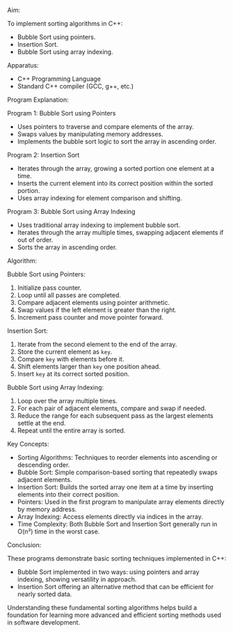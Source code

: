 Aim:

To implement sorting algorithms in C++:
- Bubble Sort using pointers.
- Insertion Sort.
- Bubble Sort using array indexing.

Apparatus:

- C++ Programming Language  
- Standard C++ compiler (GCC, g++, etc.)  
  
Program Explanation:

Program 1: Bubble Sort using Pointers  
- Uses pointers to traverse and compare elements of the array.  
- Swaps values by manipulating memory addresses.  
- Implements the bubble sort logic to sort the array in ascending order.

Program 2: Insertion Sort  
- Iterates through the array, growing a sorted portion one element at a time.  
- Inserts the current element into its correct position within the sorted portion.  
- Uses array indexing for element comparison and shifting.

Program 3: Bubble Sort using Array Indexing  
- Uses traditional array indexing to implement bubble sort.  
- Iterates through the array multiple times, swapping adjacent elements if out of order.  
- Sorts the array in ascending order.

Algorithm:

Bubble Sort using Pointers:  
1. Initialize pass counter.  
2. Loop until all passes are completed.  
3. Compare adjacent elements using pointer arithmetic.  
4. Swap values if the left element is greater than the right.  
5. Increment pass counter and move pointer forward.

Insertion Sort:  
1. Iterate from the second element to the end of the array.  
2. Store the current element as `key`.  
3. Compare `key` with elements before it.  
4. Shift elements larger than `key` one position ahead.  
5. Insert `key` at its correct sorted position.

Bubble Sort using Array Indexing:  
1. Loop over the array multiple times.  
2. For each pair of adjacent elements, compare and swap if needed.  
3. Reduce the range for each subsequent pass as the largest elements settle at the end.  
4. Repeat until the entire array is sorted.

Key Concepts:

- Sorting Algorithms: Techniques to reorder elements into ascending or descending order.  
- Bubble Sort: Simple comparison-based sorting that repeatedly swaps adjacent elements.  
- Insertion Sort: Builds the sorted array one item at a time by inserting elements into their correct position.  
- Pointers: Used in the first program to manipulate array elements directly by memory address.  
- Array Indexing: Access elements directly via indices in the array.  
- Time Complexity: Both Bubble Sort and Insertion Sort generally run in O(n²) time in the worst case.

Conclusion:

These programs demonstrate basic sorting techniques implemented in C++:

- Bubble Sort implemented in two ways: using pointers and array indexing, showing versatility in approach.  
- Insertion Sort offering an alternative method that can be efficient for nearly sorted data.  

Understanding these fundamental sorting algorithms helps build a foundation for learning more advanced and efficient sorting methods used in software development.

